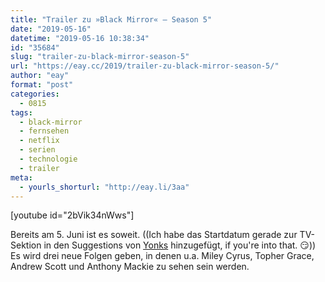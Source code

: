 ```yaml
---
title: "Trailer zu »Black Mirror« – Season 5"
date: "2019-05-16"
datetime: "2019-05-16 10:38:34"
id: "35684"
slug: "trailer-zu-black-mirror-season-5"
url: "https://eay.cc/2019/trailer-zu-black-mirror-season-5/"
author: "eay"
format: "post"
categories:
  - 0815
tags:
  - black-mirror
  - fernsehen
  - netflix
  - serien
  - technologie
  - trailer
meta:
  - yourls_shorturl: "http://eay.li/3aa"
---
```


\[youtube id="2bVik34nWws"\]

Bereits am 5. Juni ist es soweit. ((Ich habe das Startdatum gerade zur TV-Sektion in den Suggestions von [Yonks](https://yonks.app/) hinzugefügt, if you're into that. 😏)) Es wird drei neue Folgen geben, in denen u.a. Miley Cyrus, Topher Grace, Andrew Scott und Anthony Mackie zu sehen sein werden.
